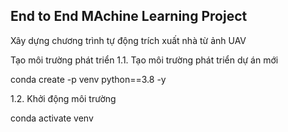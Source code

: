 ## End to End MAchine Learning Project

Xây dựng chương trình tự động trích xuất nhà từ ảnh UAV

Tạo môi trường phát triển
1.1. Tạo môi trường phát triển dự án mới

conda create -p venv python==3.8 -y

1.2. Khởi động môi trường

conda activate venv
